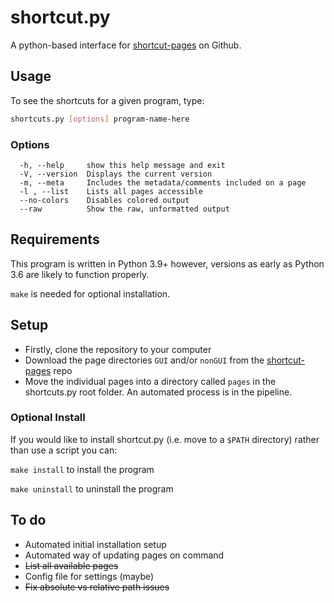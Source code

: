 # shortcut.py
A python-based interface for [shortcut-pages](https://github.com/mt-empty/shortcut-pages) on Github.

## Usage
To see the shortcuts for a given program, type:
```bash
shortcuts.py [options] program-name-here
```

### Options
```
  -h, --help     show this help message and exit
  -V, --version  Displays the current version
  -m, --meta     Includes the metadata/comments included on a page
  -l , --list    Lists all pages accessible
  --no-colors    Disables colored output
  --raw          Show the raw, unformatted output
```

## Requirements
This program is written in Python 3.9+ however, versions as early as Python 3.6 are likely to function properly.

`make` is needed for optional installation.

## Setup
- Firstly, clone the repository to your computer
- Download the page directories `GUI` and/or `nonGUI` from the [shortcut-pages](https://github.com/mt-empty/shortcut-pages) repo
- Move the individual pages into a directory called `pages` in the shortcuts.py root folder.
An automated process is in the pipeline.
  
### Optional Install
If you would like to install shortcut.py (i.e. move to a `$PATH` directory) 
rather than use a script you can:

`make install` to install the program

`make uninstall` to uninstall the program


## To do
- Automated initial installation setup
- Automated way of updating pages on command
- ~~List all available pages~~
- Config file for settings (maybe)
- ~~Fix absolute vs relative path issues~~

